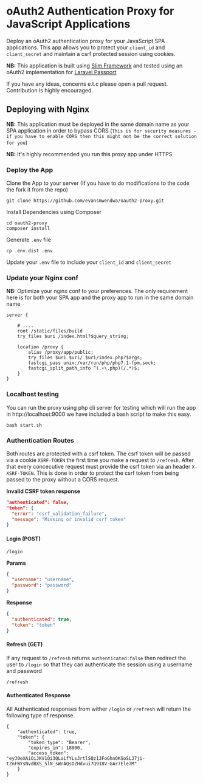 # oAuth2 Authentication Proxy for JavaScript Applications

Deploy an oAuth2 authentication proxy for your JavaScript SPA applications.
This app allows you to protect your `client_id` and `client_secret` and maintain a csrf
protected session using cookies.

**NB:** This application is built using [Slim Framework](https://www.slimframework.com/) and tested using an oAuth2 implementation for [Laravel Passport](https://laravel.com/docs/5.6/passport)

If you have any ideas, concerns e.t.c please open a pull request. Contribution is highly encouraged.

## Deploying with Nginx

**NB:** This application must be deployed in the same domain name as your SPA application in order
to bypass CORS (`This is for security measures - if you have to enable CORS then this might not be the correct solution for you`)

**NB:** It's highly recommended you run this proxy app under HTTPS

### Deploy the App

Clone the App to your server (If you have to do modifications to the code the fork it from the repo)

```
git clone https://github.com/evansmwendwa/oauth2-proxy.git
```

Install Dependencies using Composer

```
cd oauth2-proxy
composer install
```

Generate `.env` file
```
cp .env.dist .env
```

Update your `.env` file to include your `client_id` and `client_secret`

### Update your Nginx conf
**NB:** Optimize your nginx conf to your preferences. The only requirement here is for both your SPA app and the proxy app to run in the same domain name

```
server {

    # ....
    root /static/files/build
    try_files $uri /index.html?$query_string;

    location /proxy {
        alias /proxy/app/public;
        try_files $uri $uri/ $uri/index.php?$args;
        fastcgi_pass unix:/var/run/php/php7.1-fpm.sock;
        fastcgi_split_path_info ^(.+\.php)(/.*)$;
    }
}
```

### Localhost testing

You can run the proxy using php cli server for testing which will run the app in http://localhost:9000 we have included a bash script to make this easy.

```
bash start.sh
```

### Authentication Routes

Both routes are protected with a csrf token. The csrf token will be passed via a cookie `XSRF-TOKEN` the first time you make a request to `/refresh`. After that every concecutive request must provide the csrf token via an header `X-XSRF-TOKEN`. This is done in order to protect the csrf token from being passed to the proxy without a CORS request.

**Invalid CSRF token response**

```json
"authenticated": false,
"token": {
  "error": "csrf_validation_failure",
  "message": "Missing or invalid csrf token"
}

```

#### Login (POST)

```
/login
```

**Params**

```json
{
  "username": "username",
  "password": "password"
}
```

**Response**

```json
{
  "authenticated": true,
  "token": "token"
}
```

#### Refresh (GET)

If any request to `/refresh` returns `authenticated:false` then redirect the user to `/login` so that they can authenticate the session using a username and password

```
/refresh
```

#### Authenticated Response

All Authenticated responses from wither `/login` or `/refresh` will return the following type of response.

```
{
    "authenticated": true,
    "token": {
        "token_type": "Bearer",
        "expires_in": 18000,
        "access_token": "eyJ0eXAiOiJKV1Qi3QLaifYLsJrtlSQz1JFoGhnOKSoSLJ7ji-tZnFWYsNvdBXS_5lN_sWrAQsOZHdvui7Q918V-GAr7Ele7M"
    }
}
```
